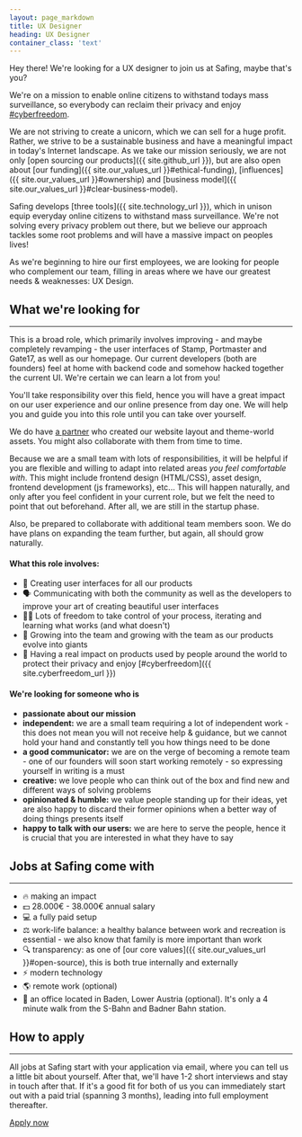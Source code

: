 ```yaml
---
layout: page_markdown
title: UX Designer
heading: UX Designer
container_class: 'text'
---
```


Hey there! We're looking for a UX designer to join us at Safing, maybe that's you?

<div class="ui stacked segment">
  <p>
    We're on a mission to enable online citizens to withstand todays mass surveillance, so everybody can reclaim their privacy and enjoy <a href="{{ site.cyberfreedom_url }}">#cyberfreedom</a>.
  </p>
</div>

We are not striving to create a unicorn, which we can sell for a huge profit. Rather, we strive to be a sustainable business and have a meaningful impact in today's Internet landscape. As we take our mission seriously, we are not only [open sourcing our products]({{ site.github_url }}), but are also open about [our funding]({{ site.our_values_url }}#ethical-funding), [influences]({{ site.our_values_url }}#ownership) and [business model]({{ site.our_values_url }}#clear-business-model).

Safing develops [three tools]({{ site.technology_url }}), which in unison equip everyday online citizens to withstand mass surveillance. We're not solving every privacy problem out there, but we believe our approach tackles some root problems and will have a massive impact on peoples lives!

As we're beginning to hire our first employees, we are looking for people who complement our team, filling in areas where we have our greatest needs & weaknesses: UX Design.

## What we're looking for
----------------

This is a broad role, which primarily involves improving - and maybe completely revamping - the user interfaces of Stamp, Portmaster and Gate17, as well as our homepage. Our current developers (both are founders) feel at home with backend code and somehow hacked together the current UI. We're certain we can learn a lot from you!

You'll take responsibility over this field, hence you will have a great impact on our user experience and our online presence from day one. We will help you and guide you into this role until you can take over yourself.

We do have [a partner](https://infound.at) who created our website layout and theme-world assets. You might also collaborate with them from time to time.

Because we are a small team with lots of responsibilities, it will be helpful if you are flexible and willing to adapt into related areas _you feel comfortable with_. This might include frontend design (HTML/CSS), asset design, frontend development (js frameworks), etc...
This will happen naturally, and only after you feel confident in your current role, but we felt the need to point that out beforehand. After all, we are still in the startup phase.

Also, be prepared to collaborate with additional team members soon. We do have plans on expanding the team further, but again, all should grow naturally.

#### What this role involves:

- 🎨 Creating user interfaces for all our products
- 🗣 Communicating with both the community as well as the developers to improve your art of creating beautiful user interfaces
- 👩‍💻 Lots of freedom to take control of your process, iterating and learning what works (and what doesn't)
- 🚀 Growing into the team and growing with the team as our products evolve into giants
- 🌟 Having a real impact on products used by people around the world to protect their privacy and enjoy [#cyberfreedom]({{ site.cyberfreedom_url }})

#### We're looking for someone who is

- **passionate about our mission**
- **independent:** we are a small team requiring a lot of independent work - this does not mean you will not receive help & guidance, but we cannot hold your hand and constantly tell you how things need to be done
- **a good communicator:** we are on the verge of becoming a remote team - one of our founders will soon start working remotely - so expressing yourself in writing is a must
- **creative:** we love people who can think out of the box and find new and different ways of solving problems
- **opinionated & humble:** we value people standing up for their ideas, yet are also happy to discard their former opinions when a better way of doing things presents itself
- **happy to talk with our users:** we are here to serve the people, hence it is crucial that you are interested in what they have to say

## Jobs at Safing come with
----------------

- 🔥 making an impact
- 💵 28.000€ - 38.000€ annual salary
- 💻 a fully paid setup
- ⚖️ work-life balance: a healthy balance between work and recreation is essential - we also know that family is more important than work
- 🔍 transparency: as one of [our core values]({{ site.our_values_url }}#open-source), this is both true internally and externally
- ⚡️ modern technology
- 🌎 remote work (optional)
- 🏢 an office located in Baden, Lower Austria (optional). It's only a 4 minute walk from the S-Bahn and Badner Bahn station.

## How to apply
----------------

All jobs at Safing start with your application via email, where you can tell us a little bit about yourself. After that, we'll have 1-2 short interviews and stay in touch after that. If it's a good fit for both of us you can immediately start out with a paid trial (spanning 3 months), leading into full employment thereafter.

<div class="ui centered row">
  <div class="ui basic segment">
    <a class="ui safing-primary button" href="mailto:hello@safing.io">
      Apply now
    </a>
  </div>
</div>
